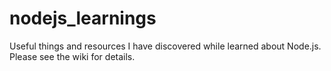 nodejs_learnings
================

Useful things and resources I have discovered while learned about Node.js. Please see the wiki for details.

